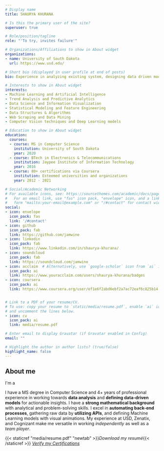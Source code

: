 ```yaml
---
# Display name
title: SHAURYA KHURANA

# Is this the primary user of the site?
superuser: true

# Role/position/tagline
role: "'To try, invites failure'"

# Organizations/Affiliations to show in About widget
organizations:
- name: University of South Dakota
  url: https://www.usd.edu/

# Short bio (displayed in user profile at end of posts)
bio: Experience in analyzing existing system, designing data driven models and driving strategic plans by working with various stakeholders to manage entire project.

# Interests to show in About widget
interests:
- Machine Learning and Artificial Intelligence
- Trend Analysis and Predictive Analytics
- Data Science and Information Visualization
- Statistical Modeling and Feature Engineering
- Data Structures & Algorithms
- Web Scraping and Data Mining
- Computer Vision techniques and Deep Learning models

# Education to show in About widget
education:
  courses:
  - course: MS in Computer Science
    institution: University of South Dakota
    year: 2020
  - course: BTech in Electronics & Telecommunications
    institution: Jaypee Institute of Information Technology
    year: 2016
  - course: 80+ certifications via Coursera 
    institution: Esteemed universities and organizations
    year: 2012 - 2021

# Social/Academic Networking
# For available icons, see: https://sourcethemes.com/academic/docs/page-builder/#icons
#   For an email link, use "fas" icon pack, "envelope" icon, and a link in the
#   form "mailto:your-email@example.com" or "/#contact" for contact widget.
social:
- icon: envelope
  icon_pack: fas
  link: '/#contact'
- icon: github
  icon_pack: fab
  link: https://github.com/jamwine
- icon: linkedin
  icon_pack: fab
  link: https://www.linkedin.com/in/shaurya-khurana/
- icon: soundcloud
  icon_pack: fab
  link: https://soundcloud.com/jamwine
- icon: acclaim  # Alternatively, use `google-scholar` icon from `ai` icon pack
  icon_pack: ai
  link: https://www.youracclaim.com/users/shaurya-khurana/badges
- icon: coursera
  icon_pack: ai
  link: https://www.coursera.org/user/ef1e6f2abd6ebf2a7ac72eaf6c825b14


# Link to a PDF of your resume/CV.
# To use: copy your resume to `static/media/resume.pdf`, enable `ai` icons in `params.toml`, 
# and uncomment the lines below.
- icon: cv
  icon_pack: ai
  link: media/resume.pdf

# Enter email to display Gravatar (if Gravatar enabled in Config)
email: ""

# Highlight the author in author lists? (true/false)
highlight_name: false
---
```


  <!-- about section start -->
   <section class="about" id="about">
          <div class="max-width">
              <h2 class="title">About me</h2>
              <div class="about-content">
                      <div class="text">I'm a <span class="typing"></span></div>
                      <p>I have a MS degree in Computer Science and 4+ years of professional experience in working towards <b>data analysis</b> and <b>defining data-driven models</b> for actionable insights. I have a <b>strong mathematical background</b> with analytical and problem-solving skills. I excel in <b>automating back-end processes</b>, gathering raw data by <b>utilizing APIs</b>, and defining </b>Machine Learning models with visual animations</b>. My experience at USD, Zenatix, and Cognizant make me versatile in working <em>independently</em> as well as a <i>team player</i>.</p>
                    {{< staticref "media/resume.pdf" "newtab" >}}<i>Download my resumé</i>{{< /staticref >}}
                  <a href="https://drive.google.com/drive/folders/1ax3GNom6oV6kqe4vubMIsGD5AwTUXgU7"><i> Verify my Certifications</i></a>
              </div>
          </div>
      </section>

<!-- {{< icon name="download" pack="fas" >}} Download my {{< staticref "media/resume.pdf" "newtab" >}}resumé{{< /staticref >}}. -->

<!-- {{< icon name="download" pack="fas" >}} Verify my [Certifications](https://drive.google.com/drive/folders/1ax3GNom6oV6kqe4vubMIsGD5AwTUXgU7) -->